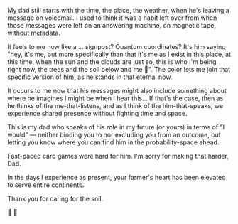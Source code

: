 My dad still starts with the time, the place, the weather, when he's leaving a message on voicemail. I used to think it was a habit left over from when those messages were left on an answering machine, on magnetic tape, without metadata.

It feels to me now like a ... signpost? Quantum coordinates? It's him saying "hey, it's me, but more specifically than that it's me as I exist in this place, at this time, when the sun and the clouds are just so, this is who I'm being right now, the trees and the soil below and me 🤲". The color lets me join that specific version of him, as he stands in that eternal now.

It occurs to me now that his messages might also include something about where he imagines I might be when I hear this... If that's the case, then as he thinks of the me-that-listens, and as I think of the him-that-speaks, we experience shared presence without fighting time and space.

This is my dad who speaks of his role in my future (or yours) in terms of "I would" — neither binding you to nor excluding you from an outcome, but letting you know where you can find him in the probability-space ahead.

Fast-paced card games were hard for him. I'm sorry for making that harder, Dad.

In the days I experience as present, your farmer's heart has been elevated to serve entire continents.

Thank you for caring for the soil.

🌱 🥔
